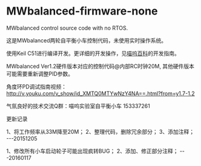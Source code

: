 # MWbalanced-firmware-none

MWbalanced control source code with no RTOS.

这是MWbalanced两轮自平衡小车控制代码，未使用实时操作系统。

使用Keil C51进行编译开发。更详细的开发操作，见[喵呜百科](http://miaowlabs.com/wiki-MWbalanced.html)的开发指南。

MWbalanced Ver1.2硬件版本对应的控制代码@内部RC时钟20M, 其他硬件版本可能需要重新调整PID参数。

角度环PD调试指南视频：http://v.youku.com/v_show/id_XMTQ0MTYwNzY4NA==.html?from=y1.7-1.2

气氛良好的技术交流Q群：喵呜实验室自平衡小车 153337261

更新记录

1、将工作频率从33M降至20M；
2、整理代码，删除冗余部分；
3、添加注释；
                       ---20151205


1、修改所有小车启动轮子可能出现疯转BUG；
2、添加、修正部分注释；
					   ---20160117